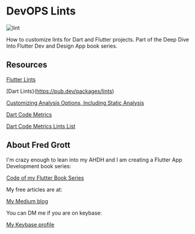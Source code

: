 # DevOPS Lints

![lint](./media/devops_lint.png)

How to customize lints for Dart and Flutter projects. Part of the Deep Dive Into Flutter Dev and Design App book series.

## Resources

[Flutter Lints](https://pub.dev/packages/flutter_lints)

[Dart Lints}(https://pub.dev/packages/lints)

[Customizing Analysis Options, Including Static Analysis](https://dart.dev/guides/language/analysis-options)

[Dart Code Metrics](https://pub.dev/packages/dart_code_metrics)

[Dart Code Metrics Lints List](https://github.com/dart-code-checker/dart-code-metrics/tree/master/lib/src/analyzers/lint_analyzer/rules/rules_list)


## About Fred Grott

I'm crazy enough to lean into my AHDH and I am creating a Flutter App Development book series:

[Code of my Flutter Book Series]()

My free articles are at:

[My Medium blog](https://fredgrott.medium.com)

You can DM me if you are on keybase:

[My Keybase profile](https://keybase.io/fredgrott)
